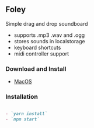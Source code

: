 ## Foley 

Simple drag and drop soundboard


- supports .mp3 .wav and .ogg
- stores sounds in localstorage
- keyboard shortcuts
- midi controller support

### Download and Install
- [MacOS](https://github.com/DanShahinConsulting/Foley/blob/main/dist/Foley-darwin-x64-1.0.0.zip)




### Installation

```markdown

- `yarn install`
- `npm start`
```

